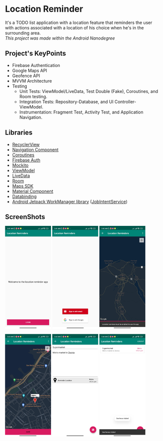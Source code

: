 # Location Reminder
It's a TODO list application with a location feature that reminders the user 
with actions associated with a location of his choice when he's in the surrounding area.\
_This project was made within the Android Nanodegree_
## Project's KeyPoints
* Firebase Authentication
* Google Maps API
* Geofence API
* MVVM Architecture
* Testing
  * Unit Tests: ViewModel/LiveData, Test Double (Fake), Coroutines, and Room testing.
  * Integration Tests: Repository-Database, and UI Controller-ViewModel.
  * Instrumentation:  Fragment Test, Activity Test, and Application Navigation.
## Libraries
* [RecyclerView](https://developer.android.com/reference/androidx/recyclerview/widget/RecyclerView)
* [Navigation Component](https://developer.android.com/guide/navigation)
* [Coroutines](https://developer.android.com/kotlin/coroutines)
* [Firebase Auth](https://firebase.google.com/docs/auth/android/google-signin)
* [Mockito](https://github.com/mockito/mockito)
* [ViewModel](https://developer.android.com/topic/libraries/architecture/viewmodel)
* [LiveData](https://developer.android.com/topic/libraries/architecture/livedata)
* [Room](https://developer.android.com/jetpack/androidx/releases/room)
* [Maps SDK](https://developers.google.com/maps/documentation/android-sdk/overview)
* [Material Component](https://developer.android.com/jetpack/compose/layouts/material)
* [Databinding](https://developer.android.com/topic/libraries/data-binding)
* [Android Jetpack WorkManager library](https://developer.android.com/jetpack/androidx/releases/work) ([JobIntentService](https://developer.android.com/reference/androidx/core/app/JobIntentService))
## ScreenShots
<p>
<img name="login welcoming" src="https://github.com/Hedrax/starter/blob/main/screenshots/Screenshot_2023-02-04-03-41-21-025_com.udacity.project4.jpg"  width="30%" height="10%">
<img name="login selection" src="https://github.com/Hedrax/starter/blob/main/screenshots/Screenshot_2023-02-04-03-41-27-782_com.udacity.project4.jpg"  width="30%" height="10%">
<img name="map starting screen" src="https://github.com/Hedrax/starter/blob/main/screenshots/Screenshot_2023-02-04-03-43-05-671_com.udacity.project4.jpg"  width="30%" height="10%">
<p>
<p>
<img name="map after selection" src="https://github.com/Hedrax/starter/blob/main/screenshots/Screenshot_2023-02-04-03-43-43-694_com.udacity.project4.jpg"  width="30%" height="10%">
<img name="detail screen" src="https://github.com/Hedrax/starter/blob/main/screenshots/Screenshot_2023-02-04-03-43-47-656_com.udacity.project4.jpg"  width="30%" height="10%">
<img name="list screen" src="https://github.com/Hedrax/starter/blob/main/screenshots/Screenshot_2023-02-04-03-44-01-546_com.udacity.project4.jpg"  width="30%" height="10%">
<p>
